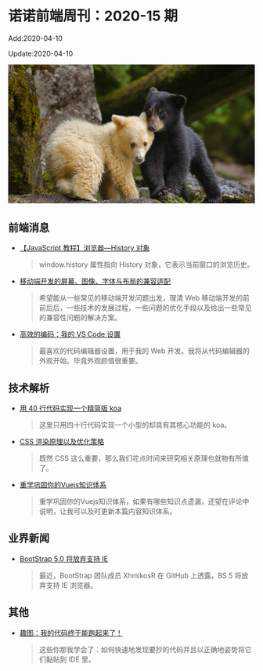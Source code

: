 <!--
 * @Description: 2020-15
 * @Author: zoeblow
 * @Email: wangfuyuan@nnuo.com
 * @Date: 2020-04-10 11:11:35
 * @LastEditors: zoeblow
 * @LastEditTime: 2020-04-10 13:59:59
 * @FilePath: /nuofe-weekly/2020/weekly-15.md
 -->

# 诺诺前端周刊：2020-15 期

Add:2020-04-10

Update:2020-04-10

![202015](../images/2020/202015.jpg)

## 前端消息

- [【JavaScript 教程】浏览器—History 对象](https://mp.weixin.qq.com/s/dROrMnRkR4N7C__XGRQdPw)

  > window.history 属性指向 History 对象，它表示当前窗口的浏览历史。

- [移动端开发的屏幕、图像、字体与布局的兼容适配](https://www.cnblogs.com/coco1s/p/11463599.html)

  > 希望能从一些常见的移动端开发问题出发，理清 Web 移动端开发的前前后后，一些技术的发展过程，一些问题的优化手段以及给出一些常见的兼容性问题的解决方案。

- [高效的编码：我的 VS Code 设置](https://mp.weixin.qq.com/s/LTj76ojhgMuz06qjdk1ERA)

  > 最喜欢的代码编辑器设置，用于我的 Web 开发。我将从代码编辑器的外观开始。毕竟外观颜值很重要。

## 技术解析

- [用 40 行代码实现一个精简版 koa](https://mp.weixin.qq.com/s/6KjiQcW4hJot1xhFzL3O_Q)

  > 这里只用四十行代码实现一个小型的却具有其核心功能的 koa。

- [CSS 渲染原理以及优化策略](https://mp.weixin.qq.com/s/v-bjrzkMCV50v25iaC_0Cg)

  > 既然 CSS 这么重要，那么我们花点时间来研究相关原理也就物有所值了。

- [重学巩固你的Vuejs知识体系](https://juejin.im/post/5e6e2a5a5188254974680f6a)

  > 重学巩固你的Vuejs知识体系，如果有哪些知识点遗漏，还望在评论中说明，让我可以及时更新本篇内容知识体系。

## 业界新闻

- [BootStrap 5.0 将放弃支持 IE](https://mp.weixin.qq.com/s/r8DVkzl7gfFm2YSmGHC4-g)

  > 最近，BootStrap 团队成员 XhmikosR 在 GitHub 上透露，BS 5 将放弃支持 IE 浏览器。

## 其他

- [趣图：我的代码终于能跑起来了！](https://mp.weixin.qq.com/s/XXFFipxkT3jB2uTRg9sRmQ)

  > 这些你那我学会了：如何快速地发现要抄的代码并且以正确地姿势将它们黏贴到 IDE 里。
